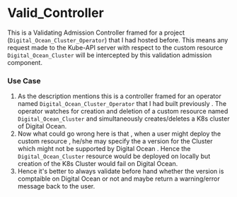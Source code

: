 # Valid_Controller
This is a Validating Admission Controller framed for a project (`Digital_Ocean_Cluster_Operator`) that I had hosted before. This means any request made to the Kube-API server with respect to the custom resource `Digital_Ocean_Cluster` will be intercepted by this validation admission component.

### Use Case
1) As the description mentions this is a controller framed for an operator named `Digital_Ocean_Cluster_Operator` that I had built previously . The operator watches for creation and deletion of a custom resource named `Digital_Ocean_Cluster` and simultaneously creates/deletes a K8s cluster of Digital Ocean.
2) Now what could go wrong here is that , when a user might deploy the custom resource , he/she may specify the a version for the Cluster which might not be supported by Digital Ocean . Hence the `Digital_Ocean_Cluster` resource would be deployed on locally but creation of the K8s Cluster would fail on Digital Ocean.
3) Hence it's better to always validate before hand whether the version is comptaible on Digital Ocean or not and maybe return a warning/error message back to the user.
